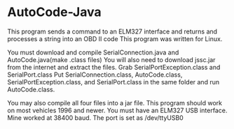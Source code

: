 # AutoCode-Java
This program sends a command to an ELM327 interface and returns and processes a string into an OBD II code
This program was written for Linux. 

You must download and compile SerialConnection.java and AutoCode.java(make .class files)  You will also need to 
download jssc.jar from the internet and extract the files.  Grab SerialPortException.class and SerialPort.class  Put SerialConnection.class, AutoCode.class, SerialPortException.class, and SerialPort.class in the same folder and run AutoCode.class.

You may also compile all four files into a jar file.
This program should work on most vehicles 1996 and newer. You must have an ELM327 USB interface. Mine worked at 
38400 baud.  The port is set as /dev/ttyUSB0

